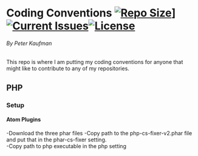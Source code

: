 # Coding Conventions [![Repo Size](https://reposs.herokuapp.com/?path=pjkaufman/Coding_conventions)](https://github.com/pjkaufman/Coding_conventions)][![Current Issues](https://img.shields.io/github/issues/pjkaufman/Coding_conventions.svg)](https://github.com/pjkaufman/Coding_conventions/issues)[![License](https://img.shields.io/github/license/pjkaufman/Coding_conventions.svg)](https://github.com/pjkaufman/Coding_conventions/blob/master/LICENSE)
###### By Peter Kaufman
This repo is where I am putting my coding conventions for anyone that might like to contribute to any of my repositories. 
## PHP
### Setup
#### Atom Plugins
-Download the three phar files
-Copy path to the php-cs-fixer-v2.phar file and put that in the phar-cs-fixer setting.  
-Copy path to php executable in the php setting  
